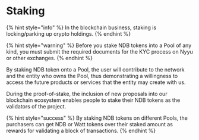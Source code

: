 # Staking

{% hint style="info" %}
In the blockchain business, staking is locking/parking up crypto holdings.
{% endhint %}

{% hint style="warning" %}
Before you stake NDB tokens into a Pool of any kind, you must submit the required documents for the KYC process on Nyyu or other exchanges.
{% endhint %}

By staking NDB token onto a Pool, the user will contribute to the network and the entity who owns the Pool, thus demonstrating a willingness to access the future products or services that the entity may create with us.

During the proof-of-stake, the inclusion of new proposals into our blockchain ecosystem enables people to stake their NDB tokens as the validators of the project.&#x20;

{% hint style="success" %}
&#x20;By staking NDB tokens on different Pools, the purchasers can get NDB or Watt tokens over their staked amount as rewards for validating a block of transactions.
{% endhint %}
